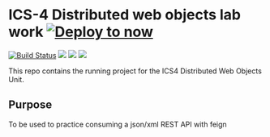 # ICS-4 Distributed web objects lab work [![Deploy to now](https://deploy.now.sh/static/button.svg)](https://deploy.now.sh/?repo=https://github.com/ibandla/ics-4/tree/deploy&env=MONGO_URI)
 [![Build Status](https://travis-ci.org/ibandla/ics-4.svg?branch=master)](https://travis-ci.org/ibandla/ics-4) [![](https://img.shields.io/badge/site-live-brightgreen.svg)](https://ics4-2018.now.sh) [![](https://images.microbadger.com/badges/image/ibandla/ics4.svg)](https://microbadger.com/images/ibandla/ics4 "Microbadger image analysis") [![](https://images.microbadger.com/badges/version/ibandla/ics4.svg)](https://hub.docker.com/r/ibandla/ics4 "Get the latest version from dockerhub")

This repo contains the running project for the ICS4 Distributed Web Objects Unit.

## Purpose

To be used to practice consuming a json/xml REST API with feign